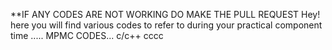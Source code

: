 **IF ANY CODES  ARE NOT WORKING DO MAKE THE PULL REQUEST
Hey! here you will find various codes to refer to during your practical component time .....
MPMC CODES...
c/c++
cccc
